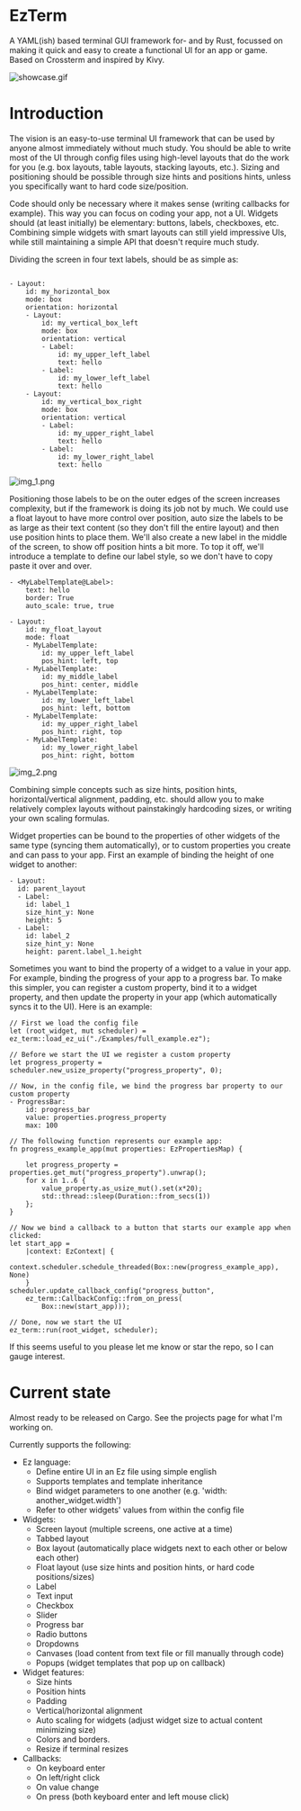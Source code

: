 # EzTerm

A YAML(ish) based terminal GUI framework for- and by Rust, focussed on making it quick and easy to create a
functional UI for an app or game. Based on Crossterm and inspired by Kivy.

![showcase.gif](showcase.gif)


# Introduction
The vision is an easy-to-use terminal UI framework that can be used by anyone almost immediately without much study.
You should be able to write most of the UI through config files using high-level layouts that do the work for you 
(e.g. box layouts, table layouts, stacking layouts, etc.). Sizing and positioning should be possible through size hints
and positions hints, unless you specifically want to hard code size/position.

Code should only be necessary where it makes sense (writing callbacks for example). This way you can focus on coding
your app, not a UI. Widgets should (at least initially) be elementary: buttons, labels, checkboxes, etc. Combining 
simple widgets with smart layouts can still yield impressive UIs, while still maintaining a simple API that doesn't
require much study.

Dividing the screen in four text labels, should be as simple as:
```

- Layout: 
    id: my_horizontal_box
    mode: box
    orientation: horizontal
    - Layout: 
        id: my_vertical_box_left
        mode: box
        orientation: vertical
        - Label: 
            id: my_upper_left_label
            text: hello
        - Label: 
            id: my_lower_left_label
            text: hello
    - Layout: 
        id: my_vertical_box_right
        mode: box
        orientation: vertical
        - Label: 
            id: my_upper_right_label
            text: hello
        - Label: 
            id: my_lower_right_label
            text: hello
```
![img_1.png](img_1.png)

Positioning those labels to be on the outer edges of the screen increases complexity, 
but if the framework is doing its job not by much. We could use a float layout to have more control over position,
auto size the labels to be as large as their text content (so they don't fill the entire layout) and then use 
position hints to place them. We'll also create a new label in the middle of the screen, to show off position hints
a bit more. To top it off, we'll introduce a template to define our label style, so we don't have to copy paste it
over and over.

```
- <MyLabelTemplate@Label>:
    text: hello
    border: True
    auto_scale: true, true

- Layout:
    id: my_float_layout
    mode: float
    - MyLabelTemplate:
        id: my_upper_left_label
        pos_hint: left, top
    - MyLabelTemplate:
        id: my_middle_label
        pos_hint: center, middle
    - MyLabelTemplate:
        id: my_lower_left_label
        pos_hint: left, bottom
    - MyLabelTemplate:
        id: my_upper_right_label
        pos_hint: right, top
    - MyLabelTemplate:
        id: my_lower_right_label
        pos_hint: right, bottom

```
![img_2.png](img_2.png)

Combining simple concepts such as size hints, position hints, horizontal/vertical alignment, padding, etc. should
allow you to make relatively complex layouts without painstakingly hardcoding sizes, or writing your own scaling
formulas.

Widget properties can be bound to the properties of other widgets of the same type
(syncing them automatically), or to custom properties you create and can pass to your app. First an
example of binding the height of one widget to another:
```
- Layout:
  id: parent_layout
  - Label:
    id: label_1
    size_hint_y: None
    height: 5
  - Label:  
    id: label_2
    size_hint_y: None
    height: parent.label_1.height
```

Sometimes you want to bind the property of a widget to a value in your app. For example, binding the
progress of your app to a progress bar. To make this simpler, you can register a custom property, bind
it to a widget property, and then update the property in your app (which automatically syncs it to the 
UI). Here is an example:

```
// First we load the config file
let (root_widget, mut scheduler) = ez_term::load_ez_ui("./Examples/full_example.ez");

// Before we start the UI we register a custom property
let progress_property = scheduler.new_usize_property("progress_property", 0);

// Now, in the config file, we bind the progress bar property to our custom property
- ProgressBar:
    id: progress_bar
    value: properties.progress_property
    max: 100
    
// The following function represents our example app:
fn progress_example_app(mut properties: EzPropertiesMap) {

    let progress_property = properties.get_mut("progress_property").unwrap();
    for x in 1..6 {
        value_property.as_usize_mut().set(x*20);
        std::thread::sleep(Duration::from_secs(1))
    };
}

// Now we bind a callback to a button that starts our example app when clicked:
let start_app = 
    |context: EzContext| {
        context.scheduler.schedule_threaded(Box::new(progress_example_app), None)
    }
scheduler.update_callback_config("progress_button",
    ez_term::CallbackConfig::from_on_press(
        Box::new(start_app)));
        
// Done, now we start the UI
ez_term::run(root_widget, scheduler);
```

If this seems useful to you please let me know or star the repo, so I can gauge interest.

# Current state
Almost ready to be released on Cargo. See the projects page for what I'm working on. 

Currently supports the following:

- Ez language:
  - Define entire UI in an Ez file using simple english
  - Supports templates and template inheritance
  - Bind widget parameters to one another (e.g. 'width: another_widget.width')
  - Refer to other widgets' values from within the config file
- Widgets:
  - Screen layout (multiple screens, one active at a time)
  - Tabbed layout
  - Box layout (automatically place widgets next to each other or below each
    other)
  - Float layout (use size hints and position hints, or hard code positions/sizes)
  - Label 
  - Text input
  - Checkbox 
  - Slider
  - Progress bar
  - Radio buttons
  - Dropdowns 
  - Canvases (load content from text file or fill manually through code)
  - Popups (widget templates that pop up on callback)
- Widget features:
  - Size hints
  - Position hints
  - Padding
  - Vertical/horizontal alignment
  - Auto scaling for widgets (adjust widget size to actual content minimizing size)
  - Colors and borders.
  - Resize if terminal resizes
- Callbacks:
  - On keyboard enter
  - On left/right click
  - On value change
  - On press (both keyboard enter and left mouse click)
  